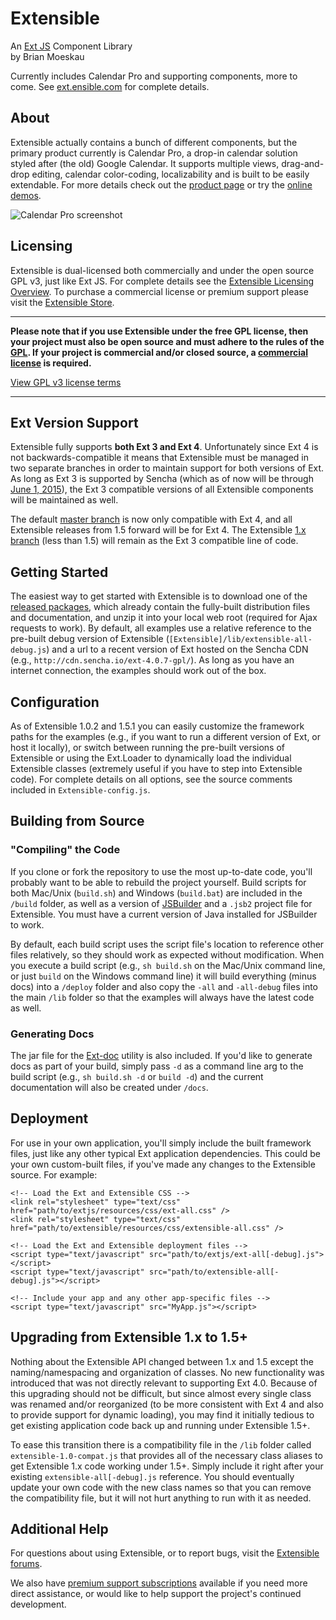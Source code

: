 # Extensible

An [Ext JS](http://www.sencha.com/products/extjs) Component Library  
by Brian Moeskau

Currently includes Calendar Pro and supporting components, more to come. See [ext.ensible.com](http://ext.ensible.com/) for complete details.

## About

Extensible actually contains a bunch of different components, but the primary product currently is Calendar Pro, a drop-in calendar solution styled after (the old) Google Calendar. It supports multiple views, drag-and-drop editing, calendar color-coding, localizability and is built to be easily extendable. For more details check out the [product page](http://ext.ensible.com/products/calendar/) or try the [online demos](http://ext.ensible.com/deploy/dev/examples/).

![Calendar Pro screenshot](http://ext.ensible.com/images/home-screenshot.gif)

## Licensing

Extensible is dual-licensed both commercially and under the open source GPL v3, just like Ext JS. For complete details see the [Extensible Licensing Overview](http://ext.ensible.com/products/licensing/). To purchase a commercial license or premium support please visit the [Extensible Store](http://ext.ensible.com/store/).

---

**Please note that if you use Extensible under the free GPL license, then your project must also be open source and must adhere to the rules of the [GPL](http://ext.ensible.com/products/gpl-v3.txt). If your project is commercial and/or closed source, a [commercial license](http://ext.ensible.com/store/) is required.**

[View GPL v3 license terms](gpl-v3.txt)

---

## Ext Version Support

Extensible fully supports **both Ext 3 and Ext 4**. Unfortunately since Ext 4 is not backwards-compatible it means that Extensible must be managed in two separate branches in order to maintain support for both versions of Ext. As long as Ext 3 is supported by Sencha (which as of now will be through [June 1, 2015](http://www.sencha.com/support/faqs/category/sencha-ext-js)), the Ext 3 compatible versions of all Extensible components will be maintained as well.

The default [master branch](https://github.com/bmoeskau/Extensible) is now only compatible with Ext 4, and all Extensible releases from 1.5 forward will be for Ext 4. The Extensible [1.x branch](https://github.com/bmoeskau/Extensible/tree/1.x) (less than 1.5) will remain as the Ext 3 compatible line of code.

## Getting Started

The easiest way to get started with Extensible is to download one of the [released packages](http://ext.ensible.com/products/calendar/download/), which already contain the fully-built distribution files and documentation, and unzip it into your local web root (required for Ajax requests to work). By default, all examples use a relative reference to the pre-built debug version of Extensible (`[Extensible]/lib/extensible-all-debug.js`) and a url to a recent version of Ext hosted on the Sencha CDN (e.g., `http://cdn.sencha.io/ext-4.0.7-gpl/`). As long as you have an internet connection, the examples should work out of the box.

## Configuration

As of Extensible 1.0.2 and 1.5.1 you can easily customize the framework paths for the examples (e.g., if you want to run a different version of Ext, or host it locally), or switch between running the pre-built versions of Extensible or using the Ext.Loader to dynamically load the individual Extensible classes (extremely useful if you have to step into Extensible code). For complete details on all options, see the source comments included in `Extensible-config.js`.

## Building from Source

### "Compiling" the Code

If you clone or fork the repository to use the most up-to-date code, you'll probably want to be able to rebuild the project yourself. Build scripts for both Mac/Unix (`build.sh`) and Windows (`build.bat`) are included in the `/build` folder, as well as a version of [JSBuilder](http://www.sencha.com/products/jsbuilder) and a `.jsb2` project file for Extensible.  You must have a current version of Java installed for JSBuilder to work.

By default, each build script uses the script file's location to reference other files relatively, so they should work as expected without modification. When you execute a build script (e.g., `sh build.sh` on the Mac/Unix command line, or just `build` on the Windows command line) it will build everything (minus docs) into a `/deploy` folder and also copy the `-all` and `-all-debug` files into the main `/lib` folder so that the examples will always have the latest code as well.

### Generating Docs

The jar file for the [Ext-doc](http://ext-doc.org/) utility is also included.  If you'd like to generate docs as part of your build, simply pass `-d` as a command line arg to the build script (e.g., `sh build.sh -d` or `build -d`) and the current documentation will also be created under `/docs`.

## Deployment

For use in your own application, you'll simply include the built framework files, just like any other typical Ext application dependencies. This could be your own custom-built files, if you've made any changes to the Extensible source. For example:

    <!-- Load the Ext and Extensible CSS -->
    <link rel="stylesheet" type="text/css" href="path/to/extjs/resources/css/ext-all.css" />
    <link rel="stylesheet" type="text/css" href="path/to/extensible/resources/css/extensible-all.css" />

    <!-- Load the Ext and Extensible deployment files -->
    <script type="text/javascript" src="path/to/extjs/ext-all[-debug].js"></script>
    <script type="text/javascript" src="path/to/extensible-all[-debug].js"></script>

    <!-- Include your app and any other app-specific files -->
    <script type="text/javascript" src="MyApp.js"></script>

## Upgrading from Extensible 1.x to 1.5+

Nothing about the Extensible API changed between 1.x and 1.5 except the naming/namespacing and organization of classes. No new functionality was introduced that was not directly relevant to supporting Ext 4.0. Because of this upgrading should not be difficult, but since almost every single class was renamed and/or reorganized (to be more consistent with Ext 4 and also to provide support for dynamic loading), you may find it initially tedious to get existing application code back up and running under Extensible 1.5+.

To ease this transition there is a compatibility file in the `/lib` folder called `extensible-1.0-compat.js` that provides all of the necessary class aliases to get Extensible 1.x code working under 1.5+. Simply include it right after your existing `extensible-all[-debug].js` reference. You should eventually update your own code with the new class names so that you can remove the compatibility file, but it will not hurt anything to run with it as needed.

## Additional Help

For questions about using Extensible, or to report bugs, visit the [Extensible forums](http://ext.ensible.com/forum/).

We also have [premium support subscriptions](http://ext.ensible.com/store/) available if you need more direct assistance, or would like to help support the project's continued development.